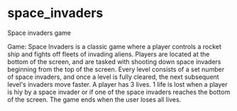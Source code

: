 # space_invaders
 Space invaders game

Game:
    Space Invaders is a classic game where a player controls a rocket ship and fights off fleets of invading aliens.
    Players are located at the bottom of the screen, and are tasked with shooting down space invaders beginning from the top of the screen.
    Every level consists of a set number of space invaders, and once a level is fully cleared, the next subsequent level's invaders move faster.
    A player has 3 lives. 1 life is lost when a player is hiy by a space invader or if one of the space invaders reaches the bottom of the screen. The game ends when the user loses all lives.